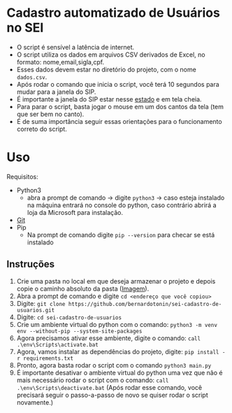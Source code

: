 # Cadastro automatizado de Usuários no SEI
- O script é sensível a latência de internet.
- O script utiliza os dados em arquivos CSV derivados de Excel, no formato: nome,email,sigla,cpf.
- Esses dados devem estar no diretório do projeto, com o nome `dados.csv`.
- Após rodar o comando que inicia o script, você terá 10 segundos para mudar para a janela do SIP.
- É importante a janela do SIP estar nesse [estado](https://imgur.com/a/8aAUqmG) e em tela cheia.
- Para parar o script, basta jogar o mouse em um dos cantos da tela (tem que ser bem no canto).
- É de suma importância seguir essas orientações para o funcionamento correto do script.
# Uso
Requisitos:
- Python3
	- abra a prompt de comando -> digite `python3` -> caso esteja instalado na máquina entrará no console do python, caso contrário abrirá a loja da Microsoft para instalação.
- [Git](https://git-scm.com/downloads)
- Pip
	- Na prompt de comando digite `pip --version` para checar se está instalado

## Instruções
1. Crie uma pasta no local em que deseja armazenar o projeto e depois copie o caminho absoluto da pasta ([Imagem](https://imgur.com/a/l3pBhbd)).
2.  Abra a prompt de comando e digite `cd <endereço que você copiou>`
3. Digite: `git clone https://github.com/bernardotonin/sei-cadastro-de-usuarios.git`
4. Digite: `cd sei-cadastro-de-usuarios`
5. Crie um ambiente virtual do python com o comando: `python3 -m venv env --without-pip --system-site-packages`
6. Agora precisamos ativar esse ambiente, digite o comando: `call .\env\Scripts\activate.bat`
7. Agora, vamos instalar as dependências do projeto, digite: `pip install -r requirements.txt`
8. Pronto, agora basta rodar o script com o comando `python3 main.py`
9. É importante desativar o ambiente virtual do python uma vez que não é mais necessário rodar o script com o comando: `call .\env\Scripts\deactivate.bat`  (Após rodar esse comando, você precisará seguir o passo-a-passo de novo se quiser rodar o script novamente.)
